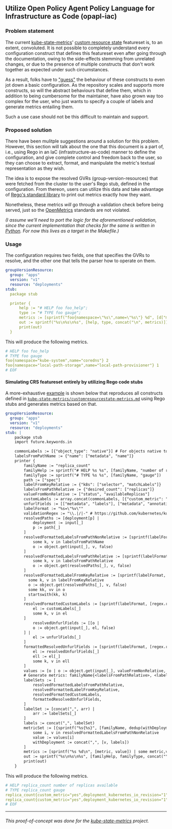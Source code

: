 ## Utilize Open Policy Agent Policy Language for Infrastructure as Code (opapl-iac)

### Problem statement

The current [kube-state-metrics]' [custom resource state] featureset is, to an extent, convoluted. It is not
possible to completely understand every configuration construct that defines this featureset even after going
through the documentation, owing to the side-effects stemming from unrelated changes, or due to the presence
of multiple constructs that don't work together as expected under such circumstances.

[kube-state-metrics]: https://github.com/kubernetes/kube-state-metrics
[custom resource state]: https://github.com/kubernetes/kube-state-metrics/blob/main/docs/customresourcestate-metrics.md

As a result, folks have to ["guess"] the behaviour of these constructs to even jot down a basic configuration.
As the repository scales and supports more constructs, so will the abstract behaviours that define them, which
in addition to being cumbersome for the maintainer, have also grown way too complex for the user, who just
wants to specify a couple of labels and generate metrics entailing them.

["guess"]: https://github.com/kubernetes/kube-state-metrics/issues/2041#issuecomment-1595706154

Such a use case should not be this difficult to maintain and support.

### Proposed solution

There have been mulitple suggestions around a solution for this problem. However, this section will talk
about the one that this document is a part of, i.e., using Rego in an IaC (infrastructure-as-code) manner to
define the configuration, and give complete control and freedom back to the user, so they can choose to
extract, format, and manipulate the metric's textual representation as they wish.

The idea is to expose the resolved GVRs (group-version-resources) that were fetched from the cluster to the
user's Rego stub, defined in the configuration. From thereon, users can utilize this data and take advantage of
[Rego's standard library] to print out metrics exactly how they want.

[Rego's standard library]: https://www.openpolicyagent.org/docs/latest/policy-reference/#rego-standard-library

Nonetheless, these metrics _will_ go through a validation check before being served, just so the [OpenMetrics]
standards are not violated.

[OpenMetrics]: https://openmetrics.io/

_(I assume we'll need to port the logic for the aforementioned validation, since the current implementation
that checks for the same is written in [Python]. For now this lives as a target in the Makefile.)_

[Python]: https://github.com/prometheus/client_python/blob/master/prometheus_client/openmetrics/parser.py#L467

### Usage

The configuration requires two fields, one that specifies the GVRs to resolve, and the other one that tells the
parser how to operate on them.

```yaml
groupVersionResource:
  group: "apps"
  version: "v1"
  resource: "deployments"
stub:
  package stub

  printer {
      help := "# HELP foo foo_help";
      type := "# TYPE foo gauge";
      metrics := [sprintf("foo{namespace=\"%s\",name=\"%s\"} %d", [d["metadata"]["namespace"], d["metadata"]["name"], d["spec"]["replicas"]]) | d := input[_]];
      out := sprintf("%s\n%s\n%s", [help, type, concat("\n", metrics)]);
      print(out)
  }
```

This will produce the following metrics.

```yaml
# HELP foo foo_help
# TYPE foo gauge
foo{namespace="kube-system",name="coredns"} 2
foo{namespace="local-path-storage",name="local-path-provisioner"} 1
# EOF
```

#### Simulating CRS featureset entirely by utilizing Rego code stubs

A more-exhaustive [example] is shown below that reproduces all constructs defined in
[`kube-state-metrics/customresourcestate-metrics.md`] using Rego stubs and generates metrics based on that.

[example]: ./examples/ksm-crs.yaml
[`kube-state-metrics/customresourcestate-metrics.md`]: https://github.com/kubernetes/kube-state-metrics/blob/main/docs/customresourcestate-metrics.md#multiple-metricskitchen-sink

```yaml
groupVersionResource:
  group: "apps"
  version: "v1"
  resource: "deployments"
stub: |
    package stub
    import future.keywords.in

    commonLabels := [{"object_type": "native"}] # For objects native to KSM.
    labelsFromPathName := {"name": ["metadata", "name"]}
    printer {
        familyName := "replica_count"
        familyHelp := sprintf("# HELP %s %s", [familyName, "number of replicas available"])
        familyType := sprintf("# TYPE %s %s", [familyName, "gauge"])
        path := ["spec"]
        labelFromKeyRelative := {"k8s": ["selector", "matchLabels"]}
        labelsFromPathRelative := {"desired_count": ["replicas"]}
        valueFromNonRelative := ["status", "availableReplicas"]
        customLabels := array.concat(commonLabels, [{"custom_metric": "yes"}])
        unfurlFields := [["metadata", "labels"], ["metadata", "annotations"]]
        labelFormat := "%s=\"%v\""
        validationRegex := "\\.|/|-" # https://github.com/kubernetes/kube-state-metrics/pull/2004
        resolvedPaths := [deployment[p] |
            deployment := input[_]
            p := path[_]
        ]
        resolvedFormattedLabelsFromPathNonRelative := [sprintf(labelFormat, [regex.replace(k, validationRegex, "_"), o]) |
            some k, v in labelsFromPathName
            o := object.get(input[_], v, false)
        ]
        resolvedFormattedLabelsFromPathRelative := [sprintf(labelFormat, [regex.replace(k, validationRegex, "_"), o]) |
            some k, v in labelsFromPathRelative
            o := object.get(resolvedPaths[_], v, false)
        ]
        resolvedFormattedLabelFromKeyRelative := [sprintf(labelFormat, [regex.replace(kk, validationRegex, "_"), vv]) | 
          some k, v in labelFromKeyRelative
          o := object.get(resolvedPaths[_], v, false)
          some kk, vv in o
          startswith(kk, k)
        ]
        resolvedFormattedCustomLabels := [sprintf(labelFormat, [regex.replace(k, validationRegex, "_"), v]) |
            el := customLabels[_]
            some k, v in el
        ]
            resolvedUnfurlFields := [[o |
            o := object.get(input[_], el, false)
        ] |
            el := unfurlFields[_]
        ]
        formattedResolvedUnfurlFields := [sprintf(labelFormat, [regex.replace(k, validationRegex, "_"), v]) |
            el := resolvedUnfurlFields[_]
            ell := el[_]
            some k, v in ell
        ]
        values := [o | o := object.get(input[_], valueFromNonRelative, false)]
        # Generate metrics: familyName{<labelsFromPathRelative>, <labelFromKeyRelative>, <customLabels>, <unfurlFields>} valueFromNonRelative
        labelSets := [
            resolvedFormattedLabelsFromPathRelative,
            resolvedFormattedLabelFromKeyRelative,
            resolvedFormattedCustomLabels,
            formattedResolvedUnfurlFields,
        ]
        labelSet := [concat(",", arr) |
            arr := labelSets[_]
        ]
        labels := concat(",", labelSet)
        metricSet := [{sprintf("%s{%s}", [familyName, dedup(withDeployment)]): value} | # https://www.openpolicyagent.org/docs/latest/extensions/#custom-built-in-functions-in-go
            some i, v in resolvedFormattedLabelsFromPathNonRelative
            value := values[i]
            withDeployment := concat(",", [v, labels])
        ]
        metrics := [sprintf("%s %d\n", [metric, value]) | some metric,value in metricSet[_]]
        out := sprintf("%s\n%s\n%s", [familyHelp, familyType, concat("", metrics)])
        print(out)
    }
```

This will produce the following metrics.

```yaml
# HELP replica_count number of replicas available
# TYPE replica_count gauge
replica_count{custom_metric="yes",deployment_kubernetes_io_revision="1",desired_count="1",foo="bar",k8s_app="kube-dns",name="coredns",object_type="native"} 2
replica_count{custom_metric="yes",deployment_kubernetes_io_revision="1",desired_count="1",foo="bar",k8s_app="kube-dns",name="local-path-provisioner",object_type="native"} 1
# EOF
```

***

###### This proof-of-concept was done for the [kube-state-metrics](https://github.com/kubernetes/kube-state-metrics) project.
